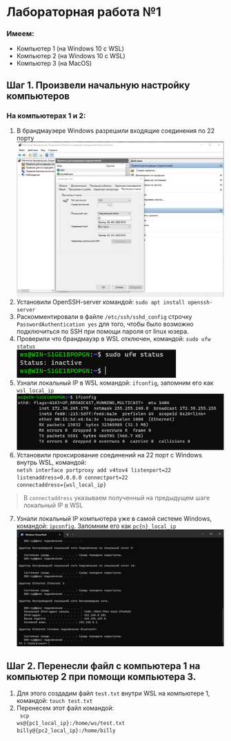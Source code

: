 # Лабораторная работа №1
### Имеем:
- Компьютер 1 (на Windows 10 с WSL)
- Компьютер 2 (на Windows 10 с WSL)
- Компьютер 3 (на MacOS)
## Шаг 1. Произвели начальную настройку компьютеров
### На компьютерах 1 и 2:
1) В брандмауэере Windows разрешили входящие соединения по 22 порту
![Windows firewall allow 22 port](./images/windows_firewall.png)
2) Установили OpenSSH-server командой: `sudo apt install openssh-server`
3) Раскомментировали в файле `/etc/ssh/sshd_config` строчку `PasswordAuthentication yes` для того, чтобы было возможно подключиться по SSH при помощи пароля от linux юзера. 
4) Проверили что брандмауэр в WSL отключен, командой: `sudo ufw status` <br>
![WSL firewall turned off](./images/wsl_firewall.png)
5) Узнали локальный IP в WSL командой: `ifconfig`, запомним его как `wsl_local_ip` <br>
![WSL local ip](./images/ifconfig.png)
6) Установили проксирование соединений на 22 порт с Windows внутрь WSL, командой: <br>
<code>netsh interface portproxy add v4tov4 listenport=22 listenaddress=0.0.0.0 connectport=22 connectaddress={wsl_local_ip}</code> <br>
> В `connectaddress` указываем полученный на предыдущем шаге локальный IP в WSL
7) Узнали локальный IP компьютера уже в самой системе Windows, командой: `ipconfig`. Запомним его как `pc{n}_local_ip`
![Windows local ip](./images/ipconfig.png)

## Шаг 2. Перенесли файл с компьютера 1 на компьютер 2 при помощи компьютера 3.
1) Для этого создадим файл `test.txt` внутри WSL на компьютере 1, командой: `touch test.txt`
2) Перенесем этот файл командой: <br>
<code> scp ws@{pc1_local_ip}:/home/ws/test.txt billy@{pc2_local_ip}:/home/billy</code>